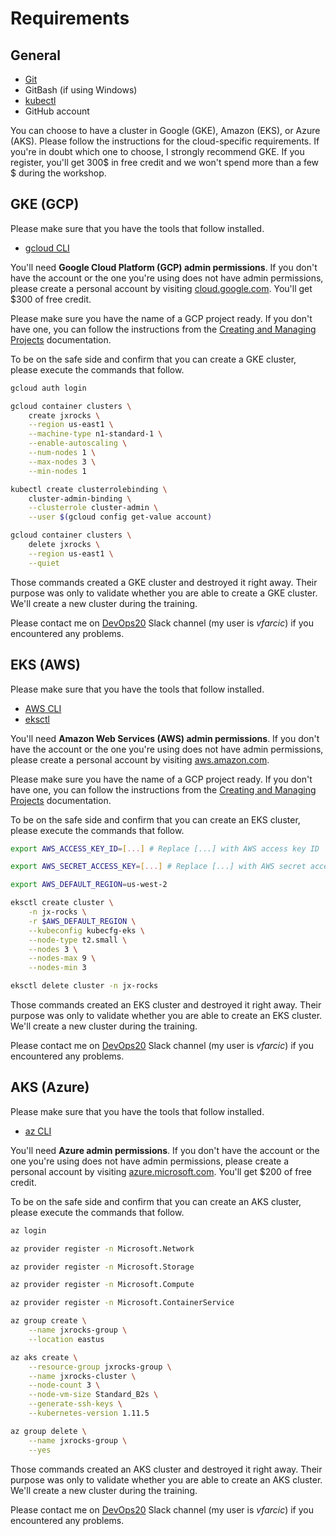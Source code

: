 # Requirements

## General

* [Git](https://git-scm.com/)
* GitBash (if using Windows)
* [kubectl](https://kubernetes.io/docs/tasks/tools/install-kubectl/)
* GitHub account

You can choose to have a cluster in Google (GKE), Amazon (EKS), or Azure (AKS). Please follow the instructions for the cloud-specific requirements. If you're in doubt which one to choose, I strongly recommend GKE. If you register, you'll get 300$ in free credit and we won't spend more than a few $ during the workshop.

## GKE (GCP)

Please make sure that you have the tools that follow installed.

* [gcloud CLI](https://cloud.google.com/sdk/docs/quickstarts)

You'll need **Google Cloud Platform (GCP) admin permissions**. If you don't have the account or the one you're using does not have admin permissions, please create a personal account by visiting [cloud.google.com](https://cloud.google.com/). You'll get $300 of free credit.

Please make sure you have the name of a GCP project ready. If you don't have one, you can follow the instructions from the [Creating and Managing Projects](https://cloud.google.com/resource-manager/docs/creating-managing-projects) documentation.

To be on the safe side and confirm that you can create a GKE cluster, please execute the commands that follow.

```bash
gcloud auth login

gcloud container clusters \
    create jxrocks \
    --region us-east1 \
    --machine-type n1-standard-1 \
    --enable-autoscaling \
    --num-nodes 1 \
    --max-nodes 3 \
    --min-nodes 1

kubectl create clusterrolebinding \
    cluster-admin-binding \
    --clusterrole cluster-admin \
    --user $(gcloud config get-value account)

gcloud container clusters \
    delete jxrocks \
    --region us-east1 \
    --quiet
```

Those commands created a GKE cluster and destroyed it right away. Their purpose was only to validate whether you are able to create a GKE cluster. We'll create a new cluster during the training.

Please contact me on [DevOps20](http://slack.devops20toolkit.com/) Slack channel (my user is *vfarcic*) if you encountered any problems.

## EKS (AWS)

Please make sure that you have the tools that follow installed.

* [AWS CLI](http://docs.aws.amazon.com/cli/latest/userguide/installing.html)
* [eksctl](https://github.com/weaveworks/eksctl)

You'll need **Amazon Web Services (AWS) admin permissions**. If you don't have the account or the one you're using does not have admin permissions, please create a personal account by visiting [aws.amazon.com](https://aws.amazon.com/account/).

Please make sure you have the name of a GCP project ready. If you don't have one, you can follow the instructions from the [Creating and Managing Projects](https://cloud.google.com/resource-manager/docs/creating-managing-projects) documentation.

To be on the safe side and confirm that you can create an EKS cluster, please execute the commands that follow.

```bash
export AWS_ACCESS_KEY_ID=[...] # Replace [...] with AWS access key ID

export AWS_SECRET_ACCESS_KEY=[...] # Replace [...] with AWS secret access key

export AWS_DEFAULT_REGION=us-west-2

eksctl create cluster \
    -n jx-rocks \
    -r $AWS_DEFAULT_REGION \
    --kubeconfig kubecfg-eks \
    --node-type t2.small \
    --nodes 3 \
    --nodes-max 9 \
    --nodes-min 3

eksctl delete cluster -n jx-rocks
```

Those commands created an EKS cluster and destroyed it right away. Their purpose was only to validate whether you are able to create an EKS cluster. We'll create a new cluster during the training.

Please contact me on [DevOps20](http://slack.devops20toolkit.com/) Slack channel (my user is *vfarcic*) if you encountered any problems.

## AKS (Azure)

Please make sure that you have the tools that follow installed.

* [az CLI](https://docs.microsoft.com/en-us/cli/azure/install-azure-cli)

You'll need **Azure admin permissions**. If you don't have the account or the one you're using does not have admin permissions, please create a personal account by visiting [azure.microsoft.com](https://azure.microsoft.com/en-us/free/). You'll get $200 of free credit.

To be on the safe side and confirm that you can create an AKS cluster, please execute the commands that follow.

```bash
az login

az provider register -n Microsoft.Network

az provider register -n Microsoft.Storage

az provider register -n Microsoft.Compute

az provider register -n Microsoft.ContainerService

az group create \
    --name jxrocks-group \
    --location eastus

az aks create \
    --resource-group jxrocks-group \
    --name jxrocks-cluster \
    --node-count 3 \
    --node-vm-size Standard_B2s \
    --generate-ssh-keys \
    --kubernetes-version 1.11.5

az group delete \
    --name jxrocks-group \
    --yes
```

Those commands created an AKS cluster and destroyed it right away. Their purpose was only to validate whether you are able to create an AKS cluster. We'll create a new cluster during the training.

Please contact me on [DevOps20](http://slack.devops20toolkit.com/) Slack channel (my user is *vfarcic*) if you encountered any problems.
